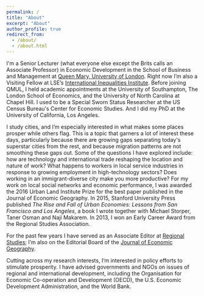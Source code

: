 ```yaml
---
permalink: /
title: "About"
excerpt: "About"
author_profile: true
redirect_from: 
  - /about/
  - /about.html
---
```


I'm a Senior Lecturer (what everyone else except the Brits calls an Associate Professor) in Economic Development in the School of Business and Management at <a href="https://qmul.ac.uk" target="_blank">Queen Mary, University of London</a>. Right now I’m also a Visiting Fellow at LSE’s <a href="http://www.lse.ac.uk/International-Inequalities" target="_blank"> International Inequalities Institute</a>. Before joining QMUL, I held academic appointments at the University of Southampton, The London School of Economics, and the University of North Carolina at Chapel Hill. I used to be a Special Sworn Status Researcher at the US Census Bureau's Center for Economic Studies. And I did my PhD at the University of California, Los Angeles. 

I study cities, and I’m especially interested in what makes some places prosper while others flag. This is a topic that garners a lot of interest these days, particularly because there are growing gaps separating today's superstar cities from the rest, and because migration patterns are not smoothing these gaps out. Some of the questions I have explored include: how are technology and international trade reshaping the location and nature of work? What happens to workers in local service industries in response to growing employment in high-technology sectors? Does working in an immigrant-diverse city make you more productive? For my work on local social networks and economic performance, I was awarded the 2016 Urban Land Institute Prize for the best paper published in the Journal of Economic Geography. In 2015, Stanford University Press published <i>The Rise and Fall of Urban Economies: Lessons from San Francisco and Los Angeles</i>, a book I wrote together with Michael Storper, Taner Osman and Naji Makarem.  In 2013, I won an Early Career Award from the Regional Studies Association. 

For the past few years I have served as an Associate Editor at <a href="https://www.tandfonline.com/toc/cres20/current">Regional Studies</a>; I’m also on the Editorial Board of the <a href="https://academic.oup.com/joeg">Journal of Economic Geography<a/>.

Cutting across my research interests, I’m interested in policy efforts to stimulate prosperity. I have advised governments and NGOs on issues of regional and international development, including the Organisation for Economic Co-operation and Development (OECD), the U.S. Economic Development Administration, and the World Bank. 




